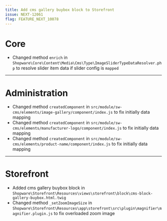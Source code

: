 ```yaml
---
title: Add cms gallery buybox block to Storefront
issue: NEXT-12061
flag: FEATURE_NEXT_10078
--- 
```

# Core
* Changed method `enrich` in `Shopware\Core\Content\Media\Cms\Type\ImageSliderTypeDataResolver.php` to resolve slider item data if slider config is `mapped`
___
# Administration
* Changed method `createdComponent` in `src/module/sw-cms/elements/image-gallery/component/index.js` to fix initially data mapping
* Changed method `createdComponent` in `src/module/sw-cms/elements/manufacturer-logo/component/index.js` to fix initially data mapping
* Changed method `createdComponent` in `src/module/sw-cms/elements/product-name/component/index.js` to fix initially data mapping
___
# Storefront
* Added cms gallery buybox block in `Shopware\Storefront\Resources\views\storefront\block\cms-block-gallery-buybox.html.twig`
* Changed method `_setZoomImageSize` in `Shopware\Storefront\Resources\app\storefront\src\plugin\magnifier\magnifier.plugin.js` to fix overloaded zoom image
